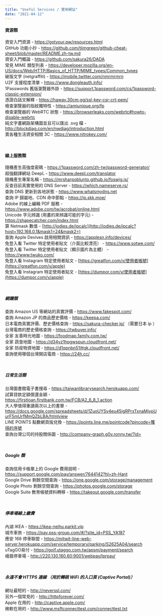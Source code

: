 ```yaml
---
title: "Useful Services / 實用網站"
date: "2021-04-12"
---
```


#### 資源類

資安入門資源 - https://gotyour.pw/resources.html  
GitHub 功能小抄 - https://github.com/tiimgreen/github-cheat-sheet/blob/master/README.zh-tw.md  
資安入門概論 - https://github.com/sakura26/DADA  
常見 MIME 類型列表 - https://developer.mozilla.org/en-US/docs/Web/HTTP/Basics_of_HTTP/MIME_types/Common_types  
破版文字 (netgraffiti) - https://mobile.twitter.com/nmrmrmrn  
U2F 支援程度清單 - https://www.dongleauth.info/  
1Passwords 舊版瀏覽器外掛 - https://support.1password.com/cs/1password-classic-extension/  
憑證白話文解釋 - https://haway.30cm.gg/ssl-key-csr-crt-pem/  
檢查瀏覽器的指紋獨特性 - https://amiunique.org/fp  
檢查瀏覽器的 WebRTC 狀態 - https://browserleaks.com/webrtc#howto-disable-webrtc  
純文字畫網路架構圖並且可以匯出 .svg 檔 - http://blockdiag.com/en/nwdiag/introduction.html  
賣各種生活資安相關 3C - https://www.nitrokey.com/

</br>

#### 線上服務類

隨機產生高強度密碼 - https://1password.com/zh-tw/password-generator/  
超強翻譯網站 DeepL - https://www.deepl.com/translator  
隨機產生專案名稱 - https://mrsharpoblunto.github.io/foswig.js/  
反查目前真實使用的 DNS Server - https://which.nameserve.rs/  
查詢 DNS 更新到各地狀態 - https://www.whatsmydns.net  
查詢 IP 歸屬地、CDN 命中節點 - https://ip.skk.moe/  
Adobe 的線上編輯 PDF 服務 - https://www.adobe.com/tw/acrobat/online.html  
Unicode 字元辨識 (用畫的來辨識可能的字元) - https://shapecatcher.com/index.html  
算 Netmask 數值 - [http://jodies.de/ipcalc](http://jodies.de/ipcalc?host=192.168.0.1&mask1=24&mask2=)  
查詢 Apple Devives 啟用相關資訊 - https://applesn.info/devices/  
免登入看 Twitter 特定使用者貼文（介面比較漂亮） - https://www.sotwe.com/  
免登入看 Twitter 特定使用者貼文（顯示圖片為主體） - https://www.twuko.com/  
免登入看 Instagram 特定使用者貼文 - [https://greatfon.com/v/使用者帳號](https://greatfon.com/v/apple)  
免登入看 Instagram 特定使用者貼文 - [https://dumpor.com/v/使用者帳號](https://dumpor.com/v/apple)  

</br>

##### 網購類

查詢 Amazon US 等網站的真實評價 - https://www.fakespot.com/    
查詢 Amazon JP 的商品歷史價格 - https://keepa.com/  
日本電商真實評價、歷史價格查詢 - https://sakura-checker.jp/ （需要日本 ip ）   
台灣電商的歷史價格查詢 - https://twbuyer.info/  
全家 友善時光地圖 - https://foodmap.family.com.tw/  
全家 蔬食地圖 - https://d34vz1hpgwspun.cloudfront.net/  
全家 防疫物資地圖 - https://d1qpnbn51jttgk.cloudfront.net/  
查詢使用哪個台灣開店電商 - https://24h.cc/  


</br>

##### 日常生活類

台灣圖書館電子書搜尋 - https://taiwanlibrarysearch.herokuapp.com/  
試算貸款定額償還金額 - https://firstloan.firstbank.com.tw/FCB/A2_6_8_1.action  
大人學值得重讀兩次以上的書單 - https://docs.google.com/spreadsheets/d/1ZuoUYSv4eu45igRPrxTxnaMjypUurF5mUrfMmQZbLBA/htmlview  
LINE POINTS 點數網頁版兌換 - https://points.line.me/pointcode?pincode=獲得的序號  
查詢台灣公司的持股關係圖 - http://company-graph.g0v.ronny.tw/?id=  

</br>

##### Google 類

查詢信用卡帳單上的 Google 費用說明 - https://support.google.com/pay/answer/7644142?hl=zh-Hant  
Google Drive 剩餘空間查詢 - https://one.google.com/storage/management  
Google Photo 剩餘空間查詢 - https://photos.google.com/storage  
Google Suite 教育帳號資料轉移 - https://takeout.google.com/transfer  

</br>


##### 停車場線上繳費

內湖 IKEA - https://ikea-neihu.parkit.vip  
城市車旅 - https://pay.pss-group.com/#/?site_id=PSS_YA187  
應安 168 停車聯盟 - https://mitwit-line-web-server.herokuapp.com/service/temporary/parking/S2625A04/search  
uTagGO易付 - https://goif.utaggo.com.tw/apsm/payment/search    
峨眉停車場 - http://220.130.160.60:9001/webpay/lprpay/

</br>

##### 永遠不會 HTTPS 連線 （用於轉跳 WiFi 的入口頁 (Captive Portal)）

網址最短的 - http://neverssl.com/  
另外一個常見的 - http://httpforever.com/  
Apple 在用的 - http://captive.apple.com/  
微軟在用的 - http://www.msftconnecttest.com/connecttest.txt      

</br>
